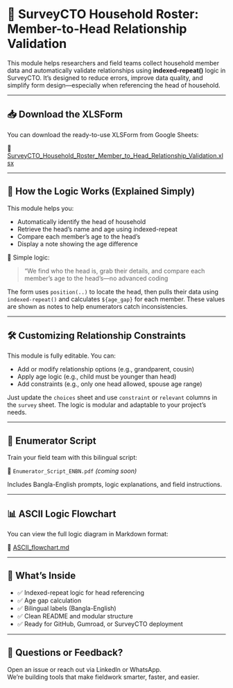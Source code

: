 # 🧠 SurveyCTO Household Roster: Member-to-Head Relationship Validation

This module helps researchers and field teams collect household member data and automatically validate relationships using **indexed-repeat()** logic in SurveyCTO. It’s designed to reduce errors, improve data quality, and simplify form design—especially when referencing the head of household.

---

## 📥 Download the XLSForm

You can download the ready-to-use XLSForm from Google Sheets:

🔗 [SurveyCTO_Household_Roster_Member_to_Head_Relationship_Validation.xlsx](https://docs.google.com/spreadsheets/d/19A_76rvGuj9YC2yqZ9k5VKvQkeQvRzSQoGGTQ5pUkn8/edit?gid=1299903768#gid=1299903768)

---

## 🔁 How the Logic Works (Explained Simply)

This module helps you:
- Automatically identify the head of household
- Retrieve the head’s name and age using indexed-repeat
- Compare each member’s age to the head’s
- Display a note showing the age difference

🧩 Simple logic:
> “We find who the head is, grab their details, and compare each member’s age to the head’s—no advanced coding
>
The form uses `position(..)` to locate the head, then pulls their data using `indexed-repeat()` and calculates `${age_gap}` for each member. These values are shown as notes to help enumerators catch inconsistencies.

---

## 🛠️ Customizing Relationship Constraints

This module is fully editable. You can:
- Add or modify relationship options (e.g., grandparent, cousin)
- Apply age logic (e.g., child must be younger than head)
- Add constraints (e.g., only one head allowed, spouse age range)

Just update the `choices` sheet and use `constraint` or `relevant` columns in the `survey` sheet. The logic is modular and adaptable to your project’s needs.

---

## 📘 Enumerator Script

Train your field team with this bilingual script:

📄 `Enumerator_Script_ENBN.pdf` *(coming soon)*

Includes Bangla-English prompts, logic explanations, and field instructions.

---

## 📊 ASCII Logic Flowchart

You can view the full logic diagram in Markdown format:

📄 [ASCII_flowchart.md](https://github.com/SurveyCTOBuilder360/SurveyCTOBuilder360_HHRoster/blob/main/hh_indexed_repeat_group/Member-to-Head%20Relationship%20Validation/ASCII_flowchart)

---

## 🧩 What’s Inside

- ✅ Indexed-repeat logic for head referencing  
- ✅ Age gap calculation  
- ✅ Bilingual labels (Bangla-English)  
- ✅ Clean README and modular structure  
- ✅ Ready for GitHub, Gumroad, or SurveyCTO deployment

---

## 💬 Questions or Feedback?

Open an issue or reach out via LinkedIn or WhatsApp.  
We’re building tools that make fieldwork smarter, faster, and easier.
